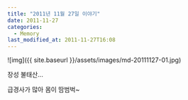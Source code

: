 ```yaml
---
title: "2011년 11월 27일 이야기"
date: 2011-11-27
categories:
  - Memory
last_modified_at: 2011-11-27T16:08
---
```


![img]({{ site.baseurl }}/assets/images/md-20111127-01.jpg)

장성 불태산... 

급경사가 많아 몸이 땀범벅~